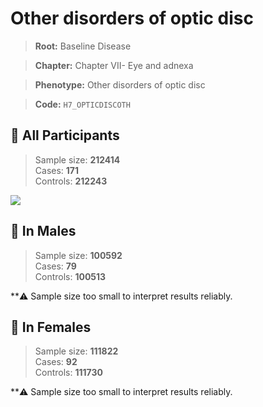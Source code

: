 # Other disorders of optic disc

> **Root:** Baseline Disease  

> **Chapter:** Chapter VII- Eye and adnexa  

> **Phenotype:** Other disorders of optic disc  

> **Code:** `H7_OPTICDISCOTH`

## 🧪 All Participants  
> Sample size: **212414**  
> Cases: **171**  
> Controls: **212243**
<img src="/Disease/Figures/ALL/Incidence/H7_OPTICDISCOTH.png"/>
<CsvTable src="/Disease/Data/ALL/Incidence/COX_H7_OPTICDISCOTH.csv" label="🔍 View full results" />

## 👨 In Males  
> Sample size: **100592**  
> Cases: **79**  
> Controls: **100513**

**⚠️ Sample size too small to interpret results reliably.


## 👩 In Females  
> Sample size: **111822**  
> Cases: **92**  
> Controls: **111730**

**⚠️ Sample size too small to interpret results reliably.

